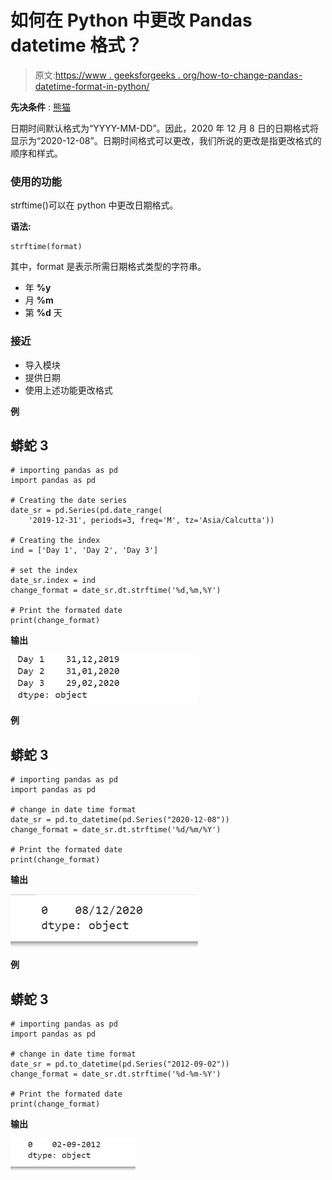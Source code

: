 # 如何在 Python 中更改 Pandas datetime 格式？

> 原文:[https://www . geeksforgeeks . org/how-to-change-pandas-datetime-format-in-python/](https://www.geeksforgeeks.org/how-to-change-the-pandas-datetime-format-in-python/)

**先决条件** : [熊猫](https://www.geeksforgeeks.org/pandas-tutorial/)

日期时间默认格式为“YYYY-MM-DD”。因此，2020 年 12 月 8 日的日期格式将显示为“2020-12-08”。日期时间格式可以更改，我们所说的更改是指更改格式的顺序和样式。

### **使用的功能**

strftime()可以在 python 中更改日期格式。

**语法:**

```
strftime(format) 
```

其中，format 是表示所需日期格式类型的字符串。

*   年 **%y**
*   月 **%m**
*   第 **%d** 天

### **接近**

*   导入模块
*   提供日期
*   使用上述功能更改格式

**例**

## 蟒蛇 3

```
# importing pandas as pd
import pandas as pd

# Creating the date series
date_sr = pd.Series(pd.date_range(
    '2019-12-31', periods=3, freq='M', tz='Asia/Calcutta'))

# Creating the index
ind = ['Day 1', 'Day 2', 'Day 3']

# set the index
date_sr.index = ind
change_format = date_sr.dt.strftime('%d,%m,%Y')

# Print the formated date
print(change_format)
```

**输出**

![](img/7f968e4e8467402b81dd8919c5b87b6d.png)

**例**

## 蟒蛇 3

```
# importing pandas as pd
import pandas as pd

# change in date time format
date_sr = pd.to_datetime(pd.Series("2020-12-08"))
change_format = date_sr.dt.strftime('%d/%m/%Y')

# Print the formated date
print(change_format)
```

**输出**

![](img/4ea3293221750cf2ee483e086d239dfb.png)

**例**

## 蟒蛇 3

```
# importing pandas as pd
import pandas as pd

# change in date time format
date_sr = pd.to_datetime(pd.Series("2012-09-02"))
change_format = date_sr.dt.strftime('%d-%m-%Y')

# Print the formated date
print(change_format)
```

**输出**

![](img/09676ad279e49e5fe0b7fffde02abc49.png)